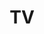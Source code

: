 ---
layout: categories
title: TV
categories: TV
header: "Category: TV"
hero: 
hero-credit: 
permalink: /tv/
---